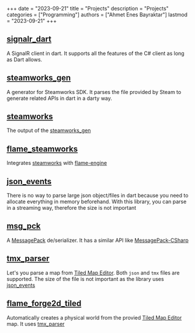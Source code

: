 +++
date = "2023-09-21"
title = "Projects"
description = "Projects"
categories = ["Programming"]
authors = ["Ahmet Enes Bayraktar"]
lastmod = "2023-09-21"
+++

## [signalr_dart](https://github.com/aeb-dev/signalr_dart)

A SignalR client in dart. It supports all the features of the C# client as long as Dart allows.

## [steamworks_gen](https://github.com/aeb-dev/steamworks_gen)

A generator for Steamworks SDK. It parses the file provided by Steam to generate related APIs in dart in a darty way.

## [steamworks](https://github.com/aeb-dev/steamworks)

The output of the [steamworks_gen](https://github.com/aeb-dev/steamworks_gen)

## [flame_steamworks](https://github.com/aeb-dev/flame_steamworks)

Integrates [steamworks](https://github.com/aeb-dev/steamworks) with [flame-engine](https://github.com/flame-engine/flame/)

## [json_events](https://github.com/aeb-dev/json_events)

There is no way to parse large json object/files in dart because you need to allocate everything in memory beforehand. With this library, you can parse in a streaming way, therefore the size is not important

## [msg_pck](https://github.com/aeb-dev/message_pack_dart)

A [MessagePack](https://msgpack.org/index.html) de/serializer. It has a similar API like [MessagePack-CSharp](https://github.com/MessagePack-CSharp/MessagePack-CSharp)

## [tmx_parser](https://github.com/aeb-dev/tmx_parser)

Let's you parse a map from [Tiled Map Editor](https://www.mapeditor.org/). Both `json` and `tmx` files are supported. The size of the file is not important as the library uses [json_events](https://github.com/aeb-dev/json_events)

## [flame_forge2d_tiled](https://github.com/aeb-dev/flame_forge2d_tiled)

Automatically creates a physical world from the provied [Tiled Map Editor](https://www.mapeditor.org/) map. It uses [tmx_parser](https://github.com/aeb-dev/tmx_parser)
